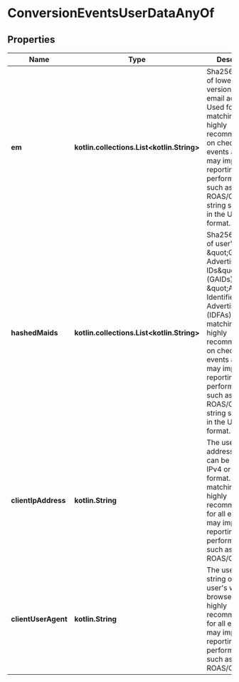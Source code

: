
# ConversionEventsUserDataAnyOf

## Properties
| Name | Type | Description | Notes |
| ------------ | ------------- | ------------- | ------------- |
| **em** | **kotlin.collections.List&lt;kotlin.String&gt;** | Sha256 hashes of lowercase version of user&#39;s email addresses. Used for matching. We highly recommend this on checkout events at least. It may improve reporting performance such as ROAS/CPA. The string should be in the UTF-8 format. |  |
| **hashedMaids** | **kotlin.collections.List&lt;kotlin.String&gt;** | Sha256 hashes of user&#39;s \&quot;Google Advertising IDs\&quot; (GAIDs) or \&quot;Apple&#39;s Identifier for Advertisers\&quot; (IDFAs). Used for matching. We highly recommend this on checkout events at least. It may improve reporting performance such as ROAS/CPA. The string should be in the UTF-8 format. |  [optional] |
| **clientIpAddress** | **kotlin.String** | The user&#39;s IP address, which can be either in IPv4 or IPv6 format. Used for matching. We highly recommend this for all events. It may improve reporting performance such as ROAS/CPA. |  [optional] |
| **clientUserAgent** | **kotlin.String** | The user agent string of the user&#39;s web browser. We highly recommend this for all events. It may improve reporting performance such as ROAS/CPA. |  [optional] |



